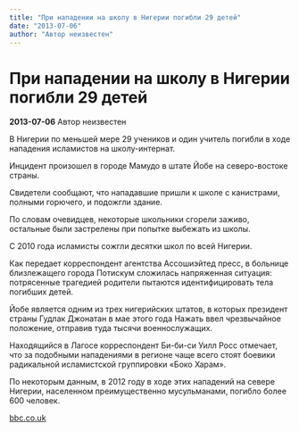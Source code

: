```yaml
---
title: "При нападении на школу в Нигерии погибли 29 детей"
date: "2013-07-06"
author: "Автор неизвестен"
---
```


# При нападении на школу в Нигерии погибли 29 детей

**2013-07-06** Автор неизвестен

В Нигерии по меньшей мере 29 учеников и один учитель погибли в ходе нападения исламистов на школу-интернат.

Инцидент произошел в городе Мамудо в штате Йобе на северо-востоке страны.

Свидетели сообщают, что нападавшие пришли к школе с канистрами, полными горючего, и подожгли здание.

По словам очевидцев, некоторые школьники сгорели заживо, остальные были застрелены при попытке выбежать из школы.

С 2010 года исламисты сожгли десятки школ по всей Нигерии.

Как передает корреспондент агентства Ассошиэйтед пресс, в больнице близлежащего города Потискум сложилась напряженная ситуация: потрясенные трагедией родители пытаются идентифицировать тела погибших детей.

Йобе является одним из трех нигерийских штатов, в которых президент страны Гудлак Джонатан в мае этого года Нажать ввел чрезвычайное положение, отправив туда тысячи военнослужащих.

Находящийся в Лагосе корреспондент Би-би-си Уилл Росс отмечает, что за подобными нападениями в регионе чаще всего стоят боевики радикальной исламистской группировки «Боко Харам».

По некоторым данным, в 2012 году в ходе этих нападений на севере Нигерии, населенном преимущественно мусульманами, погибло более 600 человек.

[bbc.co.uk](http://bbc.co.uk/)